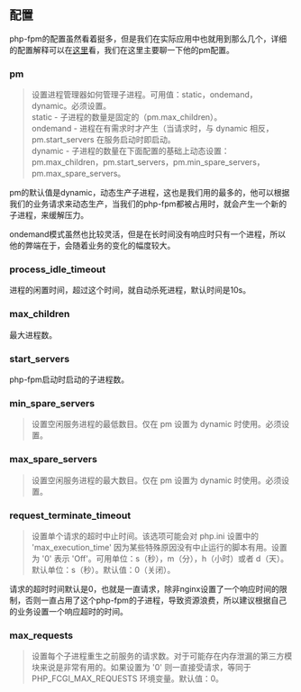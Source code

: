 ## 配置

php-fpm的配置虽然看着挺多，但是我们在实际应用中也就用到那么几个，详细的配置解释可以在[这里][0]看，我们在这里主要聊一下他的pm配置。

### pm

> 设置进程管理器如何管理子进程。可用值：static，ondemand，dynamic。必须设置。  
> static - 子进程的数量是固定的（pm.max_children）。  
> ondemand - 进程在有需求时才产生（当请求时，与 dynamic 相反，pm.start_servers 在服务启动时即启动。  
> dynamic - 子进程的数量在下面配置的基础上动态设置：pm.max_children，pm.start_servers，pm.min_spare_servers，pm.max_spare_servers。

pm的默认值是dynamic，动态生产子进程，这也是我们用的最多的，他可以根据我们的业务请求来动态生产，当我们的php-fpm都被占用时，就会产生一个新的子进程，来缓解压力。

ondemand模式虽然也比较灵活，但是在长时间没有响应时只有一个进程，所以他的弊端在于，会随着业务的变化的幅度较大。

### process_idle_timeout

进程的闲置时间，超过这个时间，就自动杀死进程，默认时间是10s。

### max_children

最大进程数。

### start_servers

php-fpm启动时启动的子进程数。

### min_spare_servers

> 设置空闲服务进程的最低数目。仅在 pm 设置为 dynamic 时使用。必须设置。

### max_spare_servers

> 设置空闲服务进程的最大数目。仅在 pm 设置为 dynamic 时使用。必须设置。

### request_terminate_timeout

> 设置单个请求的超时中止时间。该选项可能会对 php.ini 设置中的 'max_execution_time' 因为某些特殊原因没有中止运行的脚本有用。设置为 '0' 表示 'Off'。可用单位：s（秒），m（分），h（小时）或者 d（天）。默认单位：s（秒）。默认值：0（关闭）。

请求的超时时间默认是0，也就是一直请求，除非nginx设置了一个响应时间的限制，否则一直占用了这个php-fpm的子进程，导致资源浪费，所以建议根据自己的业务设置一个响应超时的时间。

### max_requests

> 设置每个子进程重生之前服务的请求数。对于可能存在内存泄漏的第三方模块来说是非常有用的。如果设置为 '0' 则一直接受请求，等同于 PHP_FCGI_MAX_REQUESTS 环境变量。默认值：0。

[0]: http://php.net/manual/zh/install.fpm.configuration.php
